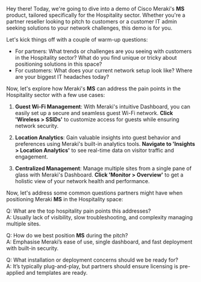 Hey there! Today, we're going to dive into a demo of Cisco Meraki's **MS** product, tailored specifically for the Hospitality sector. Whether you're a partner reseller looking to pitch to customers or a customer IT admin seeking solutions to your network challenges, this demo is for you.

Let's kick things off with a couple of warm-up questions:
- For partners: What trends or challenges are you seeing with customers in the Hospitality sector? What do you find unique or tricky about positioning solutions in this space?
- For customers: What does your current network setup look like? Where are your biggest IT headaches today?

Now, let's explore how Meraki's **MS** can address the pain points in the Hospitality sector with a few use cases:

1. **Guest Wi-Fi Management**: With Meraki's intuitive Dashboard, you can easily set up a secure and seamless guest Wi-Fi network. **Click 'Wireless > SSIDs'** to customize access for guests while ensuring network security.

2. **Location Analytics**: Gain valuable insights into guest behavior and preferences using Meraki's built-in analytics tools. **Navigate to 'Insights > Location Analytics'** to see real-time data on visitor traffic and engagement.

3. **Centralized Management**: Manage multiple sites from a single pane of glass with Meraki's Dashboard. **Click 'Monitor > Overview'** to get a holistic view of your network health and performance.

Now, let's address some common questions partners might have when positioning Meraki **MS** in the Hospitality space:

Q: What are the top hospitality pain points this addresses?  
A: Usually lack of visibility, slow troubleshooting, and complexity managing multiple sites.

Q: How do we best position **MS** during the pitch?  
A: Emphasise Meraki’s ease of use, single dashboard, and fast deployment with built-in security.

Q: What installation or deployment concerns should we be ready for?  
A: It’s typically plug-and-play, but partners should ensure licensing is pre-applied and templates are ready.